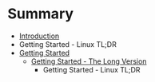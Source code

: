 # Summary

* [Introduction](README.md)
* Getting Started - Linux TL;DR
* [Getting Started](getting-started/README.md)
   * [Getting Started - The Long Version](getting-started/the-long-version.md)
       * Getting Started - Linux TL;DR

